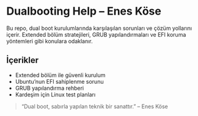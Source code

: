 # Dualbooting Help – Enes Köse

Bu repo, dual boot kurulumlarında karşılaşılan sorunları ve çözüm yollarını içerir. Extended bölüm stratejileri, GRUB yapılandırmaları ve EFI koruma yöntemleri gibi konulara odaklanır.

## İçerikler
- Extended bölüm ile güvenli kurulum
- Ubuntu’nun EFI sahiplenme sorunu
- GRUB yapılandırma rehberi
- Kardeşim için Linux test planları

> “Dual boot, sabırla yapılan teknik bir sanattır.” – Enes Köse
